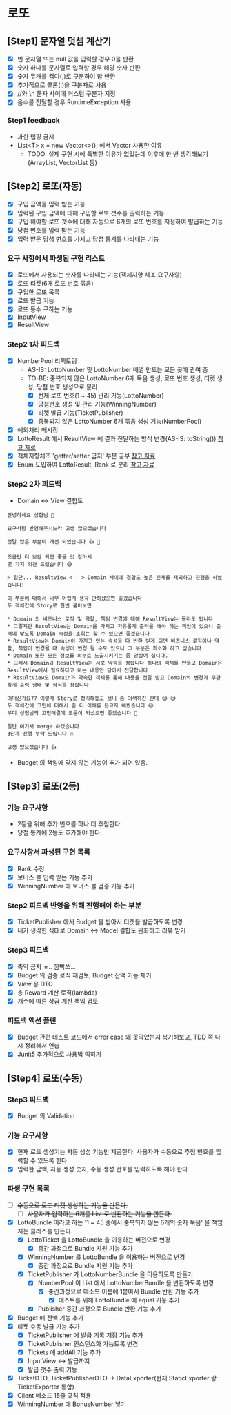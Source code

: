 # 로또

## [Step1] 문자열 덧셈 계산기
* [X] 빈 문자열 또는 null 값을 입력할 경우 0을 반환
* [X] 숫자 하나를 문자열로 입력할 경우 해당 숫자 반환
* [X] 숫자 두개를 컴마(,)로 구분하여 합 반환
* [X] 추가적으로 콜론(:)을 구분자로 사용
* [X] //와 \n 문자 사이에 커스텀 구분자 지정
* [X] 음수를 전달할 경우 RuntimeException 사용

### Step1 feedback
* 과한 랩핑 금지
* List\<T\> x = new Vector<>(); 에서 Vector 사용한 이유
  * TODO: 실제 구현 시에 특별한 이유가 없었는데 이후에 한 번 생각해보기(ArrayList, VectorList 등)

## [Step2] 로또(자동)
* [X] 구입 금액을 입력 받는 기능
* [X] 입력된 구입 금액에 대해 구입할 로또 갯수를 출력하는 기능
* [X] 구입 해야할 로또 갯수에 대해 자동으로 6개의 로또 번호를 지정하여 발급하는 기능
* [X] 당첨 번호를 입력 받는 기능
* [X] 입력 받은 당첨 번호를 가지고 당첨 통계를 나타내는 기능

### 요구 사항에서 파생된 구현 리스트
* [X] 로또에서 사용되는 숫자를 나타내는 기능(객체지향 체조 요구사항)
* [X] 로또 티켓(6개 로또 번호 묶음)
* [X] 구입한 로또 목록
* [X] 로또 발급 기능
* [X] 로또 등수 구하는 기능
* [X] InputView
* [X] ResultView

### Step2 1차 피드백
* [X] NumberPool 리팩토링
   * AS-IS: LottoNumber 및 LottoNumber 배열 만드는 모든 곳에 관여 중
   * TO-BE: 중복되지 않은 LottoNumber 6개 묶음 생성, 로또 번호 생성, 티켓 생성, 당첨 번호 생성으로 분리
      * [X] 전체 로또 번호(1 ~ 45) 관리 기능(LottoNumber)
      * [X] 당첨번호 생성 및 관리 기능(WinningNumber)
      * [X] 티켓 발급 기능(TicketPublisher)
      * [X] 중복되지 않은 LottoNumber 6개 묶음 생성 기능(NumberPool)
* [X] 예외처리 메시징
* [X] LottoResult 에서 ResultView 에 결과 전달하는 방식 변경(AS-IS: toString()) [참고 자료](https://javacan.tistory.com/entry/methods-about-exporting-domain-object-to-view)
* [X] 객체지향체조 'getter/setter 금지' 부분 공부 [참고 자료](https://velog.io/@ybg7955/Clean-Code-10%EC%9E%A5-%ED%81%B4%EB%9E%98%EC%8A%A4)
* [X] Enum 도입하여 LottoResult, Rank 로 분리 [참고 자료](https://woowabros.github.io/tools/2017/07/10/java-enum-uses.html)

### Step2 2차 피드백

* Domain <-> View 결합도
```
안녕하세요 성협님 🙇 

요구사항 반영해주시느라 고생 많으셨습니다 

정말 많은 부분이 개선 되었습니다 👍 💯 

조금만 더 보완 되면 좋을 것 같아서 
몇 가지 의견 드렸습니다 😅 

> 일단... ResultView < - > Domain 사이에 결합도 높은 문제를 제외하고 진행을 하였습니다!

이 부분에 대해서 너무 어렵게 생각 안하셨으면 좋겠습니다
두 객체간에 Story로 한번 풀어보면

* Domain 의 비즈니스 로직 및 역할, 책임 변경에 대해 ResultView는 몰라도 됩니다
* 그렇지만 ResultView는 Domain을 가지고 자유롭게 출력을 해야 하는 책임이 있으니 출력에 맞도록 Domain 속성을 조회는 할 수 있으면 좋겠습니다
* ResultView는 Domain이 가지고 있는 속성을 다 반환 받게 되면 비즈니스 로직이나 역할, 책임이 변경될 때 속성이 변경 될 수도 있으니 그 부분은 최소화 하고 싶습니다
* Domain 또한 모든 정보를 외부로 노출시키기는 좀 망설여 집니다.
* 그래서 Domain과 ResultView는 서로 약속을 정합니다 하나의 객체를 만들고 Domain은 ResultView에서 필요하다고 하는 내용만 담아서 전달합니다 
* ResultView도 Domain과 약속한 객체를 통해 내용을 전달 받고 Domain의 변경과 무관하게 출력 형태 및 형식을 정합니다 

어떠신가요?? 이렇게 Story로 정리해놓고 보니 좀 어색하긴 한데 😅 😅 
두 객체간에 고민에 대해서 좀 더 이해를 돕고자 해봤습니다 😄 
부디 성협님의 고민해결에 도움이 되셨으면 좋겠습니다 🙇 

일단 여기서 merge 하겠습니다 
3단계 진행 부탁 드립니다 🔥 

고생 많으셨습니다 👍 
```
* Budget 의 책임에 맞지 않는 기능이 추가 되어 있음.

## [Step3] 로또(2등)

### 기능 요구사항
* 2등을 위해 추가 번호를 하나 더 추첨한다.
* 당첨 통계에 2등도 추가해야 한다.

### 요구사항서 파생된 구현 목록
* [X] Rank 수정
* [X] 보너스 볼 입력 받는 기능 추가
* [X] WinningNumber 에 보너스 볼 검증 기능 추가

### Step2 피드백 반영을 위해 진행해야 하는 부분
* [X] TicketPublisher 에서 Budget 을 받아서 티켓을 발급하도록 변경
* [X] 내가 생각한 식대로 Domain <-> Model 결합도 완화하고 리뷰 받기

### Step3 피드백
* [X] 축약 금지 ㅠ.. 깜빡쓰...
* [X] Budget 의 검증 로직 재검토, Budget 잔액 기능 제거
* [X] View 용 DTO 
* [X] 총 Reward 계산 로직(lambda)
* [X] 개수에 따른 상금 계산 책임 검토

### 피드백 액션 플랜
* [X] Budget 관련 테스트 코드에서 error case 왜 못막았는지 복기해보고, TDD 쪽 다시 정리해서 연습
* [X] Junit5 추가적으로 사용법 익히기

## [Step4] 로또(수동)

### Step3 피드백
* [X] Budget 의 Validation

### 기능 요구사항
* [X] 현재 로또 생성기는 자동 생성 기능만 제공한다. 사용자가 수동으로 추첨 번호를 입력할 수 있도록 한다
* [X] 입력한 금액, 자동 생성 숫자, 수동 생성 번호를 입력하도록 해야 한다

### 파생 구현 목록
* [ ] ~~수동으로 로또 티켓 생성하는 기능을 만든다.~~
    * [ ] ~~사용자가 입력하는 6개를 List<LottoNumber> 로 반환하는 기능을 만든다.~~
* [X] LottoBundle 이라고 하는 '1 ~ 45 중에서 중복되지 않는 6개의 숫자 묶음' 을 책임지는 클래스를 만든다.
    * [X] LottoTicket 을 LottoBundle 을 이용하는 버전으로 변경
        * [X] 중간 과정으로 Bundle 지원 기능 추가
    * [X] WinningNumber 를 LottoBundle 을 이용하는 버전으로 변경
        * [X] 중간 과정으로 Bundle 지원 기능 추가
    * [X] TicketPublisher 가 LottoNumberBundle 을 이용하도록 만들기
        * [X] NumberPool 이 List<LottoNumber> 에서 LottoNumberBundle 을 반환하도록 변경
            * [X] 중간과정으로 메소드 이름에 1붙여서 Bundle 반환 기능 추가
                * [X] 테스트를 위해 LottoBundle 에 equal 기능 추가 
        * [X] Publisher 중간 과정으로 Bundle 반환 기능 추가
* [X] Budget 에 잔액 기능 추가
* [X] 티켓 수동 발급 기능 추가
    * [X] TicketPublisher 에 발급 기록 저장 기능 추가
    * [X] TicketPublisher 인스턴스화 가능토록 변경
    * [X] Tickets 에 addAll 기능 추가
    * [X] InputView <-> 발급까지
    * [X] 발급 갯수 출력 기능
* [X] TicketDTO, TicketPublisherDTO -> DataExporter(현재 StaticExporter 랑 TicketExporter 통합)
* [X] Client 메소드 15줄 규칙 적용
* [X] WinningNumber 에 BonusNumber 넣기
